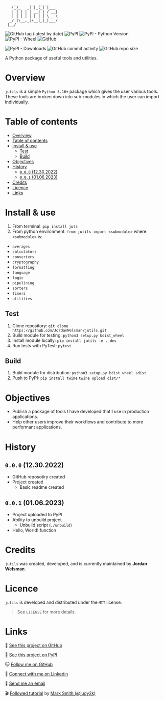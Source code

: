 ```ascii
    _       _   _ _     
   (_)_   _| |_(_) |___ 
   | | | | | __| | / __|
   | | |_| | |_| | \__ \
  _/ |\__,_|\__|_|_|___/
 |__/                                                     
```

![GitHub tag (latest by date)](https://img.shields.io/github/v/tag/JordanWelsman/jutils)
![PyPI](https://img.shields.io/pypi/v/jutl)
![PyPI - Python Version](https://img.shields.io/pypi/pyversions/jutl)
![PyPI - Wheel](https://img.shields.io/pypi/wheel/jutl)
![GitHub](https://img.shields.io/github/license/JordanWelsman/jutils)

![PyPI - Downloads](https://img.shields.io/pypi/dm/jutl)
![GitHub commit activity](https://img.shields.io/github/commit-activity/m/JordanWelsman/jutils)
![GitHub repo size](https://img.shields.io/github/repo-size/JordanWelsman/jutils)

A Python package of useful tools and utilities.

# Overview

`jutils` is a simple `Python 3.10+` package which gives the user various tools. These tools are broken down into sub-modules in which the user can import individually.

# Table of contents

- [Overview](#overview)
- [Table of contents](#table-of-contents)
- [Install \& use](#install--use)
  - [Test](#test)
  - [Build](#build)
- [Objectives](#objectives)
- [History](#history)
  - [`0.0.0` (12.30.2022)](#000-12302022)
  - [`0.0.1` (01.06.2023)](#001-01062023)
- [Credits](#credits)
- [Licence](#licence)
- [Links](#links)

# Install & use

1. From terminal: `pip install juts`
2. From python environment: `from jutils import <submodule>` where `<submodule>` is:

- `averages`
- `calculators`
- `converters`
- `cryptography`
- `formatting`
- `language`
- `logic`
- `pipelining`
- `sorters`
- `timers`
- `utilities`

## Test

1. Clone repository: `git clone https://github.com/JordanWelsman/jutils.git`
2. Build module for testing: `python3 setup.py bdist_wheel`
3. Install module locally: `pip install jutils -e . dev`
4. Run tests with PyTest: `pytest`

## Build

1. Build module for distribution: `python3 setup.py bdist_wheel sdist`
2. Push to PyPI: `pip install twine` `twine upload dist/*`

# Objectives

- Publish a package of tools I have developed that I use in production applications.
- Help other users improve their workflows and contribute to more performant applications.

# History

## `0.0.0` (12.30.2022)

- GitHub reposotiry created
- Project created
	- Basic readme created

## `0.0.1` (01.06.2023)

- Project uploaded to PyPI
- Ability to unbuild project
    - Unbuild script (`./unbuild`)
- Hello, World! function

# Credits

`jutils` was created, developed, and is currently maintained by **Jordan Welsman**.

# Licence

`jutils` is developed and distributed under the `MIT` license.
> See `LICENSE` for more details.

# Links

:file_folder: [See this project on GitHub](https://github.com/JordanWelsman/jutils/)

:gift: [See this project on PyPI](https://pypi.org/project/jutl/)

:cat: [Follow me on GitHub](https://github.com/JordanWelsman/)

:briefcase: [Connect with me on Linkedin](https://linkedin.com/in/JordanWelsman/)

:email: [Send me an email](mailto:jordan.welsman@outlook.com)

:clapper: [Followed tutorial](https://www.youtube.com/watch?v=GIF3LaRqgXo/) by [Mark Smith (@judy2k)](https://twitter.com/judy2k/)
